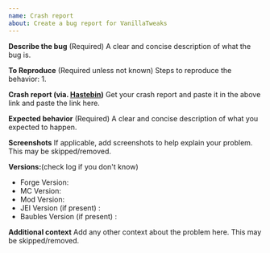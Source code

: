 ```yaml
---
name: Crash report
about: Create a bug report for VanillaTweaks
---
```


**Describe the bug** (Required)
A clear and concise description of what the bug is.

**To Reproduce** (Required unless not known)
Steps to reproduce the behavior:
1. 

**Crash report (via. [Hastebin](http://hastebin.com/))**
Get your crash report and paste it in the above link and paste the link here.

**Expected behavior** (Required)
A clear and concise description of what you expected to happen.

**Screenshots**
If applicable, add screenshots to help explain your problem. This may be skipped/removed.

**Versions:**(check log if you don't know)
 - Forge Version: 
 - MC Version:
 - Mod Version:
 - JEI Version (if present) :
 - Baubles Version (if present) :

**Additional context**
Add any other context about the problem here. This may be skipped/removed.
